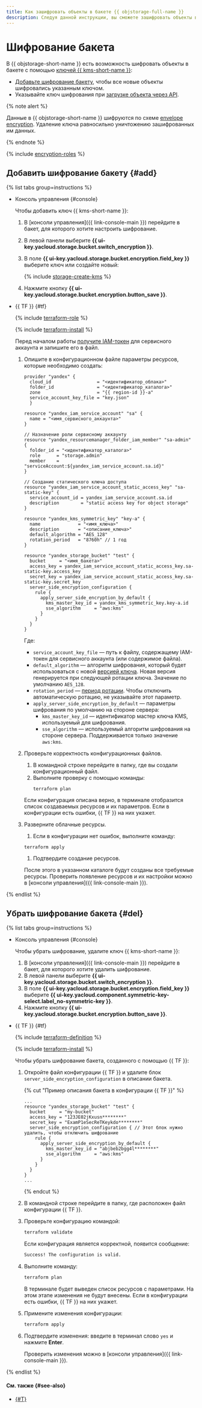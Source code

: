 ```yaml
---
title: Как зашифровать объекты в бакете {{ objstorage-full-name }}
description: Следуя данной инструкции, вы сможете зашифровать объекты в бакете.
---
```


# Шифрование бакета


В {{ objstorage-short-name }} есть возможность шифровать объекты в бакете с помощью [ключей {{ kms-short-name }}](../../../kms/concepts/key.md):
* [Добавьте шифрование бакету](#add), чтобы все новые объекты шифровались указанным ключом.
* Указывайте ключ шифрования при [загрузке объекта через API](../../s3/api-ref/object/upload.md).

{% note alert %}

Данные в {{ objstorage-short-name }} шифруются по схеме [envelope encryption](../../../kms/concepts/envelope.md). Удаление ключа равносильно уничтожению зашифрованных им данных.

{% endnote %}


{% include [encryption-roles](../../../_includes/storage/encryption-roles.md) %}


## Добавить шифрование бакету {#add}

{% list tabs group=instructions %}

- Консоль управления {#console}

  Чтобы добавить ключ {{ kms-short-name }}:
  1. В [консоли управления]({{ link-console-main }}) перейдите в бакет, для которого хотите настроить шифрование.
  1. В левой панели выберите **{{ ui-key.yacloud.storage.bucket.switch_encryption }}**.
  1. В поле **{{ ui-key.yacloud.storage.bucket.encryption.field_key }}** выберите ключ или создайте новый:

     {% include [storage-create-kms](../../_includes_service/storage-create-kms.md) %}

  1. Нажмите кнопку **{{ ui-key.yacloud.storage.bucket.encryption.button_save }}**.

- {{ TF }} {#tf}

  {% include [terraform-role](../../../_includes/storage/terraform-role.md) %}

  {% include [terraform-install](../../../_includes/terraform-install.md) %}

  Перед началом работы [получите IAM-токен](../../../iam/operations/iam-token/create-for-sa.md#via-cli) для сервисного аккаунта и запишите его в файл.

  1. Опишите в конфигурационном файле параметры ресурсов, которые необходимо создать:


     ```
     provider "yandex" {
       cloud_id                 = "<идентификатор_облака>"
       folder_id                = "<идентификатор_каталога>"
       zone                     = "{{ region-id }}-a"
       service_account_key_file = "key.json"
       }

     resource "yandex_iam_service_account" "sa" {
       name = "<имя_сервисного_аккаунта>"
     }

     // Назначение роли сервисному аккаунту
     resource "yandex_resourcemanager_folder_iam_member" "sa-admin" {
       folder_id = "<идентификатор_каталога>"
       role      = "storage.admin"
       member    = "serviceAccount:${yandex_iam_service_account.sa.id}"
     }

     // Создание статического ключа доступа
     resource "yandex_iam_service_account_static_access_key" "sa-static-key" {
       service_account_id = yandex_iam_service_account.sa.id
       description        = "static access key for object storage"
     }

     resource "yandex_kms_symmetric_key" "key-a" {
       name              = "<имя_ключа>"
       description       = "<описание_ключа>"
       default_algorithm = "AES_128"
       rotation_period   = "8760h" // 1 год
     }

     resource "yandex_storage_bucket" "test" {
       bucket     = "<имя_бакета>"
       access_key = yandex_iam_service_account_static_access_key.sa-static-key.access_key
       secret_key = yandex_iam_service_account_static_access_key.sa-static-key.secret_key
       server_side_encryption_configuration {
         rule {
           apply_server_side_encryption_by_default {
             kms_master_key_id = yandex_kms_symmetric_key.key-a.id
             sse_algorithm     = "aws:kms"
           }
         }
       }
     }
     ```



     Где:

     * `service_account_key_file` — путь к файлу, содержащему IAM-токен для сервисного аккаунта (или содержимое файла).
     * `default_algorithm` — алгоритм шифрования, который будет использоваться с новой [версией ключа](../../../kms/concepts/version.md). Новая версия генерируется при следующей ротации ключа. Значение по умолчанию `AES_128`.
     * `rotation_period` — [период ротации](../../../kms/concepts/version.md#rotate-key). Чтобы отключить автоматическую ротацию, не указывайте этот параметр.
     * `apply_server_side_encryption_by_default` — параметры шифрования по умолчанию на стороне сервера:
       * `kms_master_key_id` — идентификатор мастер ключа KMS, используемый для шифрования.
       * `sse_algorithm` — используемый алгоритм шифрования на стороне сервера. Поддерживается только значение `aws:kms`.

  1. Проверьте корректность конфигурационных файлов.

     1. В командной строке перейдите в папку, где вы создали конфигурационный файл.
     1. Выполните проверку с помощью команды:
        ```
        terraform plan
        ```

     Если конфигурация описана верно, в терминале отобразится список создаваемых ресурсов и их параметров. Если в конфигурации есть ошибки, {{ TF }} на них укажет.

  1. Разверните облачные ресурсы.

     1. Если в конфигурации нет ошибок, выполните команду:

     ```
     terraform apply
     ```

     1. Подтвердите создание ресурсов.

     После этого в указанном каталоге будут созданы все требуемые ресурсы. Проверить появление ресурсов и их настройки можно в [консоли управления]({{ link-console-main }}).

{% endlist %}

## Убрать шифрование бакета {#del}

{% list tabs group=instructions %}

- Консоль управления {#console}

  Чтобы убрать шифрование, удалите ключ {{ kms-short-name }}:
  1. В [консоли управления]({{ link-console-main }}) перейдите в бакет, для которого хотите удалить шифрование.
  1. В левой панели выберите **{{ ui-key.yacloud.storage.bucket.switch_encryption }}**.
  1. В поле **{{ ui-key.yacloud.storage.bucket.encryption.field_key }}** выберите **{{ ui-key.yacloud.component.symmetric-key-select.label_no-symmetric-key }}**.
  1. Нажмите кнопку **{{ ui-key.yacloud.storage.bucket.encryption.button_save }}**.

- {{ TF }} {#tf}

  {% include [terraform-definition](../../../_tutorials/_tutorials_includes/terraform-definition.md) %}


  {% include [terraform-install](../../../_includes/terraform-install.md) %}


  Чтобы убрать шифрование бакета, созданного с помощью {{ TF }}:

  1. Откройте файл конфигурации {{ TF }} и удалите блок `server_side_encryption_configuration` в описании бакета.

     {% cut "Пример описания бакета в конфигурации {{ TF }}" %}

     ```hcl
     ...
     resource "yandex_storage_bucket" "test" {
       bucket     = "my-bucket"
       access_key = "123JE02jKxusn********"
       secret_key = "ExamP1eSecReTKeykdo********"
       server_side_encryption_configuration { // Этот блок нужно удалить, чтобы отключить шифрование
         rule {
           apply_server_side_encryption_by_default {
             kms_master_key_id = "abjbeb2bgg4l********"
             sse_algorithm     = "aws:kms"
           }
         }
       }
     }
     ...
     ```

     {% endcut %}

  1. В командной строке перейдите в папку, где расположен файл конфигурации {{ TF }}.

  1. Проверьте конфигурацию командой:

     ```bash
     terraform validate
     ```
     
     Если конфигурация является корректной, появится сообщение:
     
     ```bash
     Success! The configuration is valid.
     ```

  1. Выполните команду:

     ```bash
     terraform plan
     ```
  
     В терминале будет выведен список ресурсов с параметрами. На этом этапе изменения не будут внесены. Если в конфигурации есть ошибки, {{ TF }} на них укажет.

  1. Примените изменения конфигурации:

     ```bash
     terraform apply
     ```

  1. Подтвердите изменения: введите в терминал слово `yes` и нажмите **Enter**.

     Проверить изменения можно в [консоли управления]({{ link-console-main }}).

{% endlist %}


#### См. также {#see-also}

* [{#T}](../../concepts/encryption.md)
